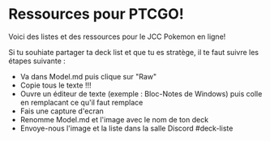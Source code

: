 # Ressources pour PTCGO!

Voici des listes et des ressources pour le JCC Pokemon en ligne!


Si tu souhiate partager ta deck list et que tu es stratège, il te faut suivre les étapes suivante :

* Va dans Model.md puis clique sur "Raw"
* Copie tous le texte !!!
* Ouvre un éditeur de texte (exemple : Bloc-Notes de Windows) puis colle en remplacant ce qu'il faut remplace
* Fais une capture d'ecran
* Renomme Model.md et l'image avec le nom de ton deck
* Envoye-nous l'image et la liste dans la salle Discord #deck-liste
